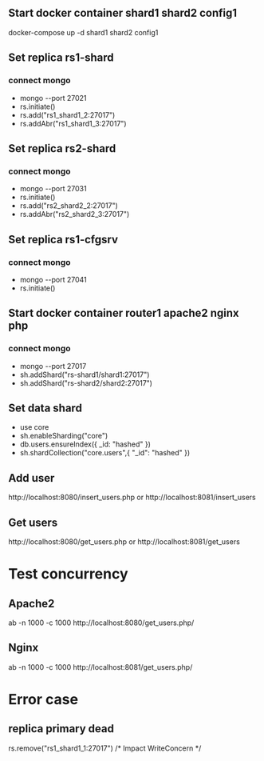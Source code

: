 ## Start docker container shard1 shard2 config1
  docker-compose up -d shard1 shard2 config1

## Set replica rs1-shard
### connect mongo
 * mongo --port 27021
 *  rs.initiate()
 *  rs.add("rs1_shard1_2:27017")
 *  rs.addAbr("rs1_shard1_3:27017")

## Set replica rs2-shard
### connect mongo
 * mongo --port 27031
 * rs.initiate()
 * rs.add("rs2_shard2_2:27017")
 * rs.addAbr("rs2_shard2_3:27017")

## Set replica rs1-cfgsrv
### connect mongo
 * mongo --port 27041
 * rs.initiate()

## Start docker container router1 apache2 nginx php
### connect mongo
 * mongo --port 27017
 * sh.addShard("rs-shard1/shard1:27017")
 * sh.addShard("rs-shard2/shard2:27017")

## Set data shard
 * use core
 * sh.enableSharding("core")
 * db.users.ensureIndex({ _id: "hashed" })
 * sh.shardCollection("core.users",{ "_id": "hashed" })

## Add user
  http://localhost:8080/insert_users.php or http://localhost:8081/insert_users

## Get users
  http://localhost:8080/get_users.php or http://localhost:8081/get_users

# Test concurrency
## Apache2
  ab -n 1000 -c 1000 http://localhost:8080/get_users.php/

## Nginx
  ab -n 1000 -c 1000 http://localhost:8081/get_users.php/

# Error case

## replica primary dead
  rs.remove("rs1_shard1_1:27017") /* Impact WriteConcern */

